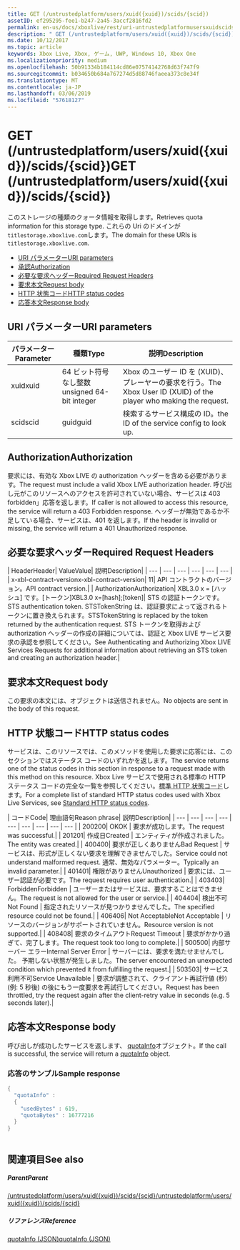 ```yaml
---
title: GET (/untrustedplatform/users/xuid({xuid})/scids/{scid})
assetID: ef295295-fee1-b247-2a45-3accf2816fd2
permalink: en-us/docs/xboxlive/rest/uri-untrustedplatformusersxuidscidsscid-get.html
description: " GET (/untrustedplatform/users/xuid({xuid})/scids/{scid})"
ms.date: 10/12/2017
ms.topic: article
keywords: Xbox Live, Xbox, ゲーム, UWP, Windows 10, Xbox One
ms.localizationpriority: medium
ms.openlocfilehash: 50b91334b184114cd86e07574142768d63f747f9
ms.sourcegitcommit: b034650b684a767274d5d88746faeea373c8e34f
ms.translationtype: MT
ms.contentlocale: ja-JP
ms.lasthandoff: 03/06/2019
ms.locfileid: "57618127"
---
```

# <a name="get-untrustedplatformusersxuidxuidscidsscid"></a><span data-ttu-id="0816f-104">GET (/untrustedplatform/users/xuid({xuid})/scids/{scid})</span><span class="sxs-lookup"><span data-stu-id="0816f-104">GET (/untrustedplatform/users/xuid({xuid})/scids/{scid})</span></span>
<span data-ttu-id="0816f-105">このストレージの種類のクォータ情報を取得します。</span><span class="sxs-lookup"><span data-stu-id="0816f-105">Retrieves quota information for this storage type.</span></span> <span data-ttu-id="0816f-106">これらの Uri のドメインが`titlestorage.xboxlive.com`します。</span><span class="sxs-lookup"><span data-stu-id="0816f-106">The domain for these URIs is `titlestorage.xboxlive.com`.</span></span>
 
  * [<span data-ttu-id="0816f-107">URI パラメーター</span><span class="sxs-lookup"><span data-stu-id="0816f-107">URI parameters</span></span>](#ID4EX)
  * [<span data-ttu-id="0816f-108">承認</span><span class="sxs-lookup"><span data-stu-id="0816f-108">Authorization</span></span>](#ID4ECB)
  * [<span data-ttu-id="0816f-109">必要な要求ヘッダー</span><span class="sxs-lookup"><span data-stu-id="0816f-109">Required Request Headers</span></span>](#ID4ENB)
  * [<span data-ttu-id="0816f-110">要求本文</span><span class="sxs-lookup"><span data-stu-id="0816f-110">Request body</span></span>](#ID4EWC)
  * [<span data-ttu-id="0816f-111">HTTP 状態コード</span><span class="sxs-lookup"><span data-stu-id="0816f-111">HTTP status codes</span></span>](#ID4EBD)
  * [<span data-ttu-id="0816f-112">応答本文</span><span class="sxs-lookup"><span data-stu-id="0816f-112">Response body</span></span>](#ID4EUAAC)
 
<a id="ID4EX"></a>

 
## <a name="uri-parameters"></a><span data-ttu-id="0816f-113">URI パラメーター</span><span class="sxs-lookup"><span data-stu-id="0816f-113">URI parameters</span></span>
 
| <span data-ttu-id="0816f-114">パラメーター</span><span class="sxs-lookup"><span data-stu-id="0816f-114">Parameter</span></span>| <span data-ttu-id="0816f-115">種類</span><span class="sxs-lookup"><span data-stu-id="0816f-115">Type</span></span>| <span data-ttu-id="0816f-116">説明</span><span class="sxs-lookup"><span data-stu-id="0816f-116">Description</span></span>| 
| --- | --- | --- | 
| <span data-ttu-id="0816f-117">xuid</span><span class="sxs-lookup"><span data-stu-id="0816f-117">xuid</span></span>| <span data-ttu-id="0816f-118">64 ビット符号なし整数</span><span class="sxs-lookup"><span data-stu-id="0816f-118">unsigned 64-bit integer</span></span>| <span data-ttu-id="0816f-119">Xbox のユーザー ID を (XUID)、プレーヤーの要求を行う。</span><span class="sxs-lookup"><span data-stu-id="0816f-119">The Xbox User ID (XUID) of the player who making the request.</span></span>| 
| <span data-ttu-id="0816f-120">scid</span><span class="sxs-lookup"><span data-stu-id="0816f-120">scid</span></span>| <span data-ttu-id="0816f-121">guid</span><span class="sxs-lookup"><span data-stu-id="0816f-121">guid</span></span>| <span data-ttu-id="0816f-122">検索するサービス構成の ID。</span><span class="sxs-lookup"><span data-stu-id="0816f-122">the ID of the service config to look up.</span></span>| 
  
<a id="ID4ECB"></a>

 
## <a name="authorization"></a><span data-ttu-id="0816f-123">Authorization</span><span class="sxs-lookup"><span data-stu-id="0816f-123">Authorization</span></span>
 
<span data-ttu-id="0816f-124">要求には、有効な Xbox LIVE の authorization ヘッダーを含める必要があります。</span><span class="sxs-lookup"><span data-stu-id="0816f-124">The request must include a valid Xbox LIVE authorization header.</span></span> <span data-ttu-id="0816f-125">呼び出し元がこのリソースへのアクセスを許可されていない場合、サービスは 403 forbidden」応答を返します。</span><span class="sxs-lookup"><span data-stu-id="0816f-125">If caller is not allowed to access this resource, the service will return a 403 Forbidden response.</span></span> <span data-ttu-id="0816f-126">ヘッダーが無効であるか不足している場合、サービスは、401 を返します。</span><span class="sxs-lookup"><span data-stu-id="0816f-126">If the header is invalid or missing, the service will return a 401 Unauthorized response.</span></span> 
  
<a id="ID4ENB"></a>

 
## <a name="required-request-headers"></a><span data-ttu-id="0816f-127">必要な要求ヘッダー</span><span class="sxs-lookup"><span data-stu-id="0816f-127">Required Request Headers</span></span>
 
| <span data-ttu-id="0816f-128">Header</span><span class="sxs-lookup"><span data-stu-id="0816f-128">Header</span></span>| <span data-ttu-id="0816f-129">Value</span><span class="sxs-lookup"><span data-stu-id="0816f-129">Value</span></span>| <span data-ttu-id="0816f-130">説明</span><span class="sxs-lookup"><span data-stu-id="0816f-130">Description</span></span>| 
| --- | --- | --- | --- | --- | --- | 
| <span data-ttu-id="0816f-131">x-xbl-contract-version</span><span class="sxs-lookup"><span data-stu-id="0816f-131">x-xbl-contract-version</span></span>| <span data-ttu-id="0816f-132">1</span><span class="sxs-lookup"><span data-stu-id="0816f-132">1</span></span>| <span data-ttu-id="0816f-133">API コントラクトのバージョン。</span><span class="sxs-lookup"><span data-stu-id="0816f-133">API contract version.</span></span>| 
| <span data-ttu-id="0816f-134">Authorization</span><span class="sxs-lookup"><span data-stu-id="0816f-134">Authorization</span></span>| <span data-ttu-id="0816f-135">XBL3.0 x = [ハッシュ] です。[トークン]</span><span class="sxs-lookup"><span data-stu-id="0816f-135">XBL3.0 x=[hash];[token]</span></span>| <span data-ttu-id="0816f-136">STS の認証トークンです。</span><span class="sxs-lookup"><span data-stu-id="0816f-136">STS authentication token.</span></span> <span data-ttu-id="0816f-137">STSTokenString は、認証要求によって返されるトークンに置き換えられます。</span><span class="sxs-lookup"><span data-stu-id="0816f-137">STSTokenString is replaced by the token returned by the authentication request.</span></span> <span data-ttu-id="0816f-138">STS トークンを取得および authorization ヘッダーの作成の詳細については、認証と Xbox LIVE サービス要求の承認を参照してください。</span><span class="sxs-lookup"><span data-stu-id="0816f-138">See Authenticating and Authorizing Xbox LIVE Services Requests for additional information about retrieving an STS token and creating an authorization header.</span></span>| 
  
<a id="ID4EWC"></a>

 
## <a name="request-body"></a><span data-ttu-id="0816f-139">要求本文</span><span class="sxs-lookup"><span data-stu-id="0816f-139">Request body</span></span>
 
<span data-ttu-id="0816f-140">この要求の本文には、オブジェクトは送信されません。</span><span class="sxs-lookup"><span data-stu-id="0816f-140">No objects are sent in the body of this request.</span></span>
  
<a id="ID4EBD"></a>

 
## <a name="http-status-codes"></a><span data-ttu-id="0816f-141">HTTP 状態コード</span><span class="sxs-lookup"><span data-stu-id="0816f-141">HTTP status codes</span></span> 
 
<span data-ttu-id="0816f-142">サービスは、このリソースでは、このメソッドを使用した要求に応答には、このセクションではステータス コードのいずれかを返します。</span><span class="sxs-lookup"><span data-stu-id="0816f-142">The service returns one of the status codes in this section in response to a request made with this method on this resource.</span></span> <span data-ttu-id="0816f-143">Xbox Live サービスで使用される標準の HTTP ステータス コードの完全な一覧を参照してください。[標準 HTTP 状態コード](../../additional/httpstatuscodes.md)します。</span><span class="sxs-lookup"><span data-stu-id="0816f-143">For a complete list of standard HTTP status codes used with Xbox Live Services, see [Standard HTTP status codes](../../additional/httpstatuscodes.md).</span></span>
 
| <span data-ttu-id="0816f-144">コード</span><span class="sxs-lookup"><span data-stu-id="0816f-144">Code</span></span>| <span data-ttu-id="0816f-145">理由語句</span><span class="sxs-lookup"><span data-stu-id="0816f-145">Reason phrase</span></span>| <span data-ttu-id="0816f-146">説明</span><span class="sxs-lookup"><span data-stu-id="0816f-146">Description</span></span>| 
| --- | --- | --- | --- | --- | --- | --- | --- | --- | 
| <span data-ttu-id="0816f-147">200</span><span class="sxs-lookup"><span data-stu-id="0816f-147">200</span></span>| <span data-ttu-id="0816f-148">OK</span><span class="sxs-lookup"><span data-stu-id="0816f-148">OK</span></span> | <span data-ttu-id="0816f-149">要求が成功します。</span><span class="sxs-lookup"><span data-stu-id="0816f-149">The request was successful.</span></span>| 
| <span data-ttu-id="0816f-150">201</span><span class="sxs-lookup"><span data-stu-id="0816f-150">201</span></span>| <span data-ttu-id="0816f-151">作成日</span><span class="sxs-lookup"><span data-stu-id="0816f-151">Created</span></span> | <span data-ttu-id="0816f-152">エンティティが作成されました。</span><span class="sxs-lookup"><span data-stu-id="0816f-152">The entity was created.</span></span>| 
| <span data-ttu-id="0816f-153">400</span><span class="sxs-lookup"><span data-stu-id="0816f-153">400</span></span>| <span data-ttu-id="0816f-154">要求が正しくありません</span><span class="sxs-lookup"><span data-stu-id="0816f-154">Bad Request</span></span> | <span data-ttu-id="0816f-155">サービスは、形式が正しくない要求を理解できませんでした。</span><span class="sxs-lookup"><span data-stu-id="0816f-155">Service could not understand malformed request.</span></span> <span data-ttu-id="0816f-156">通常、無効なパラメーター。</span><span class="sxs-lookup"><span data-stu-id="0816f-156">Typically an invalid parameter.</span></span>| 
| <span data-ttu-id="0816f-157">401</span><span class="sxs-lookup"><span data-stu-id="0816f-157">401</span></span>| <span data-ttu-id="0816f-158">権限がありません</span><span class="sxs-lookup"><span data-stu-id="0816f-158">Unauthorized</span></span> | <span data-ttu-id="0816f-159">要求には、ユーザー認証が必要です。</span><span class="sxs-lookup"><span data-stu-id="0816f-159">The request requires user authentication.</span></span>| 
| <span data-ttu-id="0816f-160">403</span><span class="sxs-lookup"><span data-stu-id="0816f-160">403</span></span>| <span data-ttu-id="0816f-161">Forbidden</span><span class="sxs-lookup"><span data-stu-id="0816f-161">Forbidden</span></span> | <span data-ttu-id="0816f-162">ユーザーまたはサービスは、要求することはできません。</span><span class="sxs-lookup"><span data-stu-id="0816f-162">The request is not allowed for the user or service.</span></span>| 
| <span data-ttu-id="0816f-163">404</span><span class="sxs-lookup"><span data-stu-id="0816f-163">404</span></span>| <span data-ttu-id="0816f-164">検出不可</span><span class="sxs-lookup"><span data-stu-id="0816f-164">Not Found</span></span> | <span data-ttu-id="0816f-165">指定されたリソースが見つかりませんでした。</span><span class="sxs-lookup"><span data-stu-id="0816f-165">The specified resource could not be found.</span></span>| 
| <span data-ttu-id="0816f-166">406</span><span class="sxs-lookup"><span data-stu-id="0816f-166">406</span></span>| <span data-ttu-id="0816f-167">Not Acceptable</span><span class="sxs-lookup"><span data-stu-id="0816f-167">Not Acceptable</span></span> | <span data-ttu-id="0816f-168">リソースのバージョンがサポートされていません。</span><span class="sxs-lookup"><span data-stu-id="0816f-168">Resource version is not supported.</span></span>| 
| <span data-ttu-id="0816f-169">408</span><span class="sxs-lookup"><span data-stu-id="0816f-169">408</span></span>| <span data-ttu-id="0816f-170">要求のタイムアウト</span><span class="sxs-lookup"><span data-stu-id="0816f-170">Request Timeout</span></span> | <span data-ttu-id="0816f-171">要求がかかり過ぎて、完了します。</span><span class="sxs-lookup"><span data-stu-id="0816f-171">The request took too long to complete.</span></span>| 
| <span data-ttu-id="0816f-172">500</span><span class="sxs-lookup"><span data-stu-id="0816f-172">500</span></span>| <span data-ttu-id="0816f-173">内部サーバー エラー</span><span class="sxs-lookup"><span data-stu-id="0816f-173">Internal Server Error</span></span> | <span data-ttu-id="0816f-174">サーバーには、要求を満たせませんでした。 予期しない状態が発生しました。</span><span class="sxs-lookup"><span data-stu-id="0816f-174">The server encountered an unexpected condition which prevented it from fulfilling the request.</span></span>| 
| <span data-ttu-id="0816f-175">503</span><span class="sxs-lookup"><span data-stu-id="0816f-175">503</span></span>| <span data-ttu-id="0816f-176">サービス利用不可</span><span class="sxs-lookup"><span data-stu-id="0816f-176">Service Unavailable</span></span> | <span data-ttu-id="0816f-177">要求が調整されて、クライアント再試行値 (秒) (例: 5 秒後) の後にもう一度要求を再試行してください。</span><span class="sxs-lookup"><span data-stu-id="0816f-177">Request has been throttled, try the request again after the client-retry value in seconds (e.g. 5 seconds later).</span></span>| 
  
<a id="ID4EUAAC"></a>

 
## <a name="response-body"></a><span data-ttu-id="0816f-178">応答本文</span><span class="sxs-lookup"><span data-stu-id="0816f-178">Response body</span></span>
 
<span data-ttu-id="0816f-179">呼び出しが成功したサービスを返します、 [quotaInfo](../../json/json-quota.md)オブジェクト。</span><span class="sxs-lookup"><span data-stu-id="0816f-179">If the call is successful, the service will return a [quotaInfo](../../json/json-quota.md) object.</span></span>
 
<a id="ID4ECBAC"></a>

 
### <a name="sample-response"></a><span data-ttu-id="0816f-180">応答のサンプル</span><span class="sxs-lookup"><span data-stu-id="0816f-180">Sample response</span></span>
 

```cpp
{
  "quotaInfo" :
  {
    "usedBytes" : 619,
    "quotaBytes" : 16777216
  }
}
         
```

   
<a id="ID4EOBAC"></a>

 
## <a name="see-also"></a><span data-ttu-id="0816f-181">関連項目</span><span class="sxs-lookup"><span data-stu-id="0816f-181">See also</span></span>
 
<a id="ID4EQBAC"></a>

 
##### <a name="parent"></a><span data-ttu-id="0816f-182">Parent</span><span class="sxs-lookup"><span data-stu-id="0816f-182">Parent</span></span> 

[<span data-ttu-id="0816f-183">/untrustedplatform/users/xuid({xuid})/scids/{scid}</span><span class="sxs-lookup"><span data-stu-id="0816f-183">/untrustedplatform/users/xuid({xuid})/scids/{scid}</span></span>](uri-untrustedplatformusersxuidscidsscid.md)

  
<a id="ID4E1BAC"></a>

 
##### <a name="reference"></a><span data-ttu-id="0816f-184">リファレンス</span><span class="sxs-lookup"><span data-stu-id="0816f-184">Reference</span></span> 

[<span data-ttu-id="0816f-185">quotaInfo (JSON)</span><span class="sxs-lookup"><span data-stu-id="0816f-185">quotaInfo (JSON)</span></span>](../../json/json-quota.md)

   